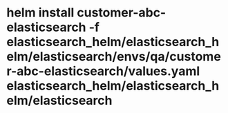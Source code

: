 # helm install customer-abc-elasticsearch -f elasticsearch_helm/elasticsearch_helm/elasticsearch/envs/qa/customer-abc-elasticsearch/values.yaml elasticsearch_helm/elasticsearch_helm/elasticsearch
